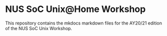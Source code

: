 # NUS SoC Unix@Home Workshop

This repository contains the mkdocs markdown files for the AY20/21 edition of the NUS SoC Unix Workshop.

